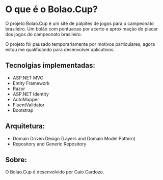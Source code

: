 O que é o Bolao.Cup?
=====================

O projeto Bolao.Cup é um site de palpites de jogos para o campeonato brasileiro. Um bolão com pontuacao por acerto e aproximação do placar dos jogos do campeonato brasileiro.

O projeto foi pausado temporariamente por motivos particulares, agora estou me qualificando para desenvolver aplicativos.

## Tecnolgias implementadas:


- ASP.NET MVC 
- Entity Framework
- Razor
- ASP.NET Identity
- AutoMapper
- FluentValidator
- Bootstrap

## Arquitetura:

- Domain Driven Design (Layers and Domain Model Pattern)
- Repository and Generic Repository

## Sobre:
O Bolao.Cup é desenvolvido por Caio Cardozo.
